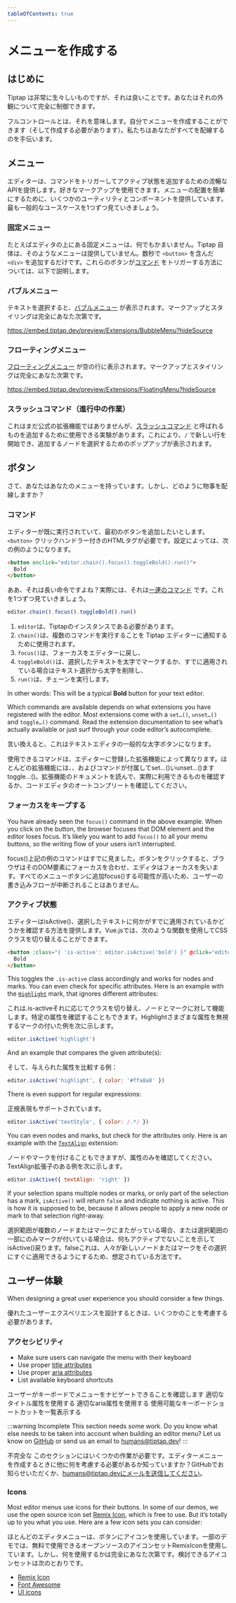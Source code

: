 ```yaml
---
tableOfContents: true
---
```


# メニューを作成する

## はじめに

<!-- tiptap comes very raw, but that’s a good thing. You have full control about the appearance of it. -->

<!-- When we say full control, we mean it. You can (and have to) build a menu on your own. We help you to wire everything up. -->

Tiptap は非常に生々しいものですが、それは良いことです。あなたはそれの外観について完全に制御できます。

フルコントロールとは、それを意味します。自分でメニューを作成することができます（そして作成する必要があります）。私たちはあなたがすべてを配線するのを手伝います。

## メニュー

<!-- The editor provides a fluent API to trigger commands and add active states. You can use any markup you like. To make the positioning of menus easier, we provide a few utilities and components. Let’s go through the most typical use cases one by one. -->

エディターは、コマンドをトリガーしてアクティブ状態を追加するための流暢なAPIを提供します。好きなマークアップを使用できます。メニューの配置を簡単にするために、いくつかのユーティリティとコンポーネントを提供しています。最も一般的なユースケースを1つずつ見ていきましょう。

### 固定メニュー

<!-- A fixed menu, for example on top of the editor, can be anything. We don’t provide such menu. Just add a `<div>` with a few `<button>`s. How those buttons can trigger [commands](/api/commands) is [explained below](#actions). -->

たとえばエディタの上にある固定メニューは、何でもかまいません。Tiptap 自体は、そのようなメニューは提供していません。数秒で `<button>` を含んだ `<div>` を追加するだけです。これらのボタンが[コマンド](/api/commands) をトリガーする方法については、以下で説明します。

### バブルメニュー

<!-- The [bubble menu](/api/extensions/bubble-menu) appears when selecting text. Markup and styling is totally up to you. -->

テキストを選択すると、[バブルメニュー](/api/extensions/bubble-menu) が表示されます。マークアップとスタイリングは完全にあなた次第です。

<https://embed.tiptap.dev/preview/Extensions/BubbleMenu?hideSource>

### フローティングメニュー

<!-- The [floating menu](/api/extensions/floating-menu) appears in empty lines. Markup and styling is totally up to you. -->

[フローティングメニュー](/api/extensions/floating-menu)  が空の行に表示されます。マークアップとスタイリングは完全にあなた次第です。

<https://embed.tiptap.dev/preview/Extensions/FloatingMenu?hideSource>

### スラッシュコマンド（進行中の作業）

<!-- It’s not an official extension yet, but [there’s an experiment you can use to add what we call slash commands](/experiments/commands). It allows you to start a new line with `/` and will bring up a popup to select which node should be added. -->

これはまだ公式の拡張機能ではありませんが、[スラッシュコマンド](/experiments/commands) と呼ばれるものを追加するために使用できる実験があります。これにより、`/` で新しい行を開始でき、追加するノードを選択するためのポップアップが表示されます。

## ボタン

<!-- Okay, you’ve got your menu. But how do you wire things up? -->

さて、あなたはあなたのメニューを持っています。しかし、どのように物事を配線しますか？

### コマンド

エディターが既に実行されていて、最初のボタンを追加したいとします。`<button>` クリックハンドラー付きのHTMLタグが必要です。設定によっては、次の例のようになります。

```html
<button onclick="editor.chain().focus().toggleBold().run()">
  Bold
</button>
```

<!-- Oh, that’s a long command, right? Actually, it’s a [chain of commands](/api/commands#chain-commands). Let’s go through this one by one: -->

ああ、それは長い命令ですよね？実際には、それは[一連のコマンド](/api/commands#chain-commands) です。これを1つずつ見ていきましょう。

```js
editor.chain().focus().toggleBold().run()
```

<!-- 1. `editor` should be a Tiptap instance,
2. `chain()` is used to tell the editor you want to execute multiple commands,
3. `focus()` sets the focus back to the editor,
4. `toggleBold()` marks the selected text bold, or removes the bold mark from the text selection if it’s already applied and
5. `run()` will execute the chain. -->

1. `editor`は、Tiptapのインスタンスである必要があります。
2. `chain()`は、複数のコマンドを実行することを Tiptap エディターに通知するために使用されます。
3. `focus()`は、フォーカスをエディターに戻し、
4. `toggleBold()`は、選択したテキストを太字でマークするか、すでに適用されている場合はテキスト選択から太字を削除し、
5. `run()`は、チェーンを実行します。

In other words: This will be a typical **Bold** button for your text editor.

Which commands are available depends on what extensions you have registered with the editor. Most extensions come with a `set…()`, `unset…()` and `toggle…()` command. Read the extension documentation to see what’s actually available or just surf through your code editor’s autocomplete.

言い換えると、これはテキストエディタの一般的な太字ボタンになります。

使用できるコマンドは、エディターに登録した拡張機能によって異なります。ほとんどの拡張機能には、、およびコマンドが付属してset…()いunset…()ますtoggle…()。拡張機能のドキュメントを読んで、実際に利用できるものを確認するか、コードエディタのオートコンプリートを確認してください。

### フォーカスをキープする

You have already seen the `focus()` command in the above example. When you click on the button, the browser focuses that DOM element and the editor loses focus. It’s likely you want to add `focus()` to all your menu buttons, so the writing flow of your users isn’t interrupted.

focus()上記の例のコマンドはすでに見ました。ボタンをクリックすると、ブラウザはそのDOM要素にフォーカスを合わせ、エディタはフォーカスを失います。すべてのメニューボタンに追加focus()する可能性が高いため、ユーザーの書き込みフローが中断されることはありません。

### アクティブ状態

エディターはisActive()、選択したテキストに何かがすでに適用されているかどうかを確認する方法を提供します。Vue.jsでは、次のような関数を使用してCSSクラスを切り替えることができます。

```html
<button :class="{ 'is-active': editor.isActive('bold') }" @click="editor.chain().focus().toggleBold().run()">
  Bold
</button>
```

This toggles the `.is-active` class accordingly and works for nodes and marks. You can even check for specific attributes. Here is an example with the [`Highlight`](/api/marks/highlight) mark, that ignores different attributes:

これは.is-activeそれに応じてクラスを切り替え、ノードとマークに対して機能します。特定の属性を確認することもできます。Highlightさまざまな属性を無視するマークの付いた例を次に示します。

```js
editor.isActive('highlight')
```

And an example that compares the given attribute(s):

そして、与えられた属性を比較する例：

```js
editor.isActive('highlight', { color: '#ffa8a8' })
```

There is even support for regular expressions:

正規表現もサポートされています。

```js
editor.isActive('textStyle', { color: /.*/ })
```

You can even nodes and marks, but check for the attributes only. Here is an example with the [`TextAlign`](/api/extensions/text-align) extension:

ノードやマークを付けることもできますが、属性のみを確認してください。TextAlign拡張子のある例を次に示します。

```js
editor.isActive({ textAlign: 'right' })
```

If your selection spans multiple nodes or marks, or only part of the selection has a mark, `isActive()` will return `false` and indicate nothing is active. This is how it is supposed to be, because it allows people to apply a new node or mark to that selection right-away.

選択範囲が複数のノードまたはマークにまたがっている場合、または選択範囲の一部にのみマークが付いている場合は、何もアクティブでないことを示してisActive()戻ります。falseこれは、人々が新しいノードまたはマークをその選択にすぐに適用できるようにするため、想定されている方法です。

## ユーザー体験

When designing a great user experience you should consider a few things.

優れたユーザーエクスペリエンスを設計するときは、いくつかのことを考慮する必要があります。

### アクセシビリティ

* Make sure users can navigate the menu with their keyboard
* Use proper [title attributes](https://developer.mozilla.org/de/docs/Web/HTML/Global_attributes/title)
* Use proper [aria attributes](https://developer.mozilla.org/en-US/docs/Learn/Accessibility/WAI-ARIA_basics)
* List available keyboard shortcuts

ユーザーがキーボードでメニューをナビゲートできることを確認します
適切なタイトル属性を使用する
適切なaria属性を使用する
使用可能なキーボードショートカットを一覧表示する

:::warning Incomplete
This section needs some work. Do you know what else needs to be taken into account when building an editor menu? Let us know on [GitHub](https://github.com/ueberdosis/tiptap) or send us an email to [humans@tiptap.dev](mailto:humans@tiptap.dev)!
:::

不完全な
このセクションにはいくつかの作業が必要です。エディターメニューを作成するときに他に何を考慮する必要があるか知っていますか？GitHubでお知らせいただくか、humans@tiptap.devにメールを送信してください。

### Icons

Most editor menus use icons for their buttons. In some of our demos, we use the open source icon set [Remix Icon](https://remixicon.com/), which is free to use. But it’s totally up to you what you use. Here are a few icon sets you can consider:

ほとんどのエディタメニューは、ボタンにアイコンを使用しています。一部のデモでは、無料で使用できるオープンソースのアイコンセットRemixIconを使用しています。しかし、何を使用するかは完全にあなた次第です。検討できるアイコンセットは次のとおりです。

* [Remix Icon](https://remixicon.com/#editor)
* [Font Awesome](https://fontawesome.com/icons?c=editors)
* [UI icons](https://www.ibm.com/design/language/iconography/ui-icons/library/)
